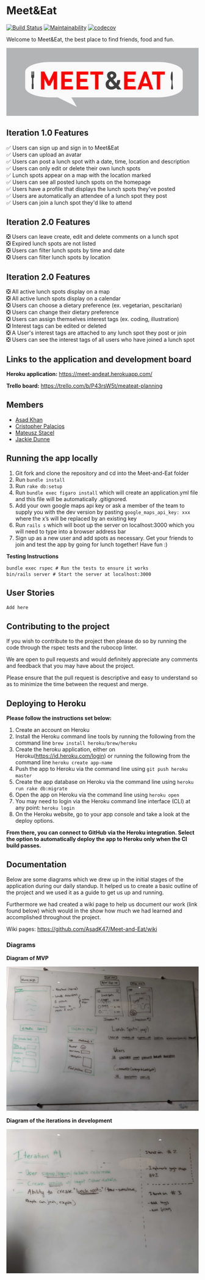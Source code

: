 # Meet&Eat

[![Build Status](https://travis-ci.com/AsadK47/Meet-and-Eat.svg?branch=master)](https://travis-ci.com/AsadK47/Meet-and-Eat)
[![Maintainability](https://api.codeclimate.com/v1/badges/80296a48bd19ade48130/maintainability)](https://codeclimate.com/github/AsadK47/Meet-and-Eat/maintainability)
[![codecov](https://codecov.io/gh/AsadK47/Meet-and-Eat/branch/master/graph/badge.svg)](https://codecov.io/gh/AsadK47/Meet-and-Eat)

Welcome to Meet&Eat, the best place to find friends, food and fun.

![](assets/README-559a088e.png)

## Iteration 1.0 Features
:white_check_mark: Users can sign up and sign in to Meet&Eat<br />
:white_check_mark: Users can upload an avatar<br />
:white_check_mark: Users can post a lunch spot with a date, time, location and description<br />
:white_check_mark: Users can only edit or delete their own lunch spots<br />
:white_check_mark: Lunch spots appear on a map with the location marked<br />
:white_check_mark: Users can see all posted lunch spots on the homepage<br />
:white_check_mark: Users have a profile that displays the lunch spots they've posted<br />
:white_check_mark: Users are automatically an attendee of a lunch spot they post<br />
:white_check_mark: Users can join a lunch spot they'd like to attend<br />

## Iteration 2.0 Features
:negative_squared_cross_mark: Users can leave create, edit and delete comments on a lunch spot <br />
:negative_squared_cross_mark: Expired lunch spots are not listed<br />
:negative_squared_cross_mark: Users can filter lunch spots by time and date<br />
:negative_squared_cross_mark: Users can filter lunch spots by location<br />

## Iteration 2.0 Features
:negative_squared_cross_mark: All active lunch spots display on a map<br />
:negative_squared_cross_mark: All active lunch spots display on a calendar<br />
:negative_squared_cross_mark: Users can choose a dietary preference (ex. vegetarian, pescitarian)<br />
:negative_squared_cross_mark: Users can change their dietary preference<br />
:negative_squared_cross_mark: Users can assign themselves interest tags (ex. coding, illustration)<br />
:negative_squared_cross_mark: Interest tags can be edited or deleted<br />
:negative_squared_cross_mark: A User's interest tags are attached to any lunch spot they post or join<br />
:negative_squared_cross_mark: Users can see the interest tags of all users who have joined a lunch spot<br />

## Links to the application and development board

**Heroku application:** https://meet-andeat.herokuapp.com/

**Trello board:** https://trello.com/b/P43rsW5t/meateat-planning

## Members
- [Asad Khan](https://github.com/AsadK47)
- [Cristopher Palacios](https://github.com/criszelaya24)
- [Mateusz Stacel](https://github.com/mateuszstacel)
- [Jackie Dunne](https://github.com/kiedunne)

## Running the app locally

1. Git fork and clone the repository and cd into the Meet-and-Eat folder
2. Run ```bundle install```
3. Run ```rake db:setup```
4. Run ```bundle exec figaro install``` which will create an application.yml file and this file will be automatically .gitignored.
5. Add your own google maps api key or ask a member of the team to supply you with the dev version by pasting ```google_maps_api_key: xxx``` where the x’s will be replaced by an existing key
6. Run ```rails s``` which will boot up the server on localhost:3000 which you will need to type into a browser address bar
7. Sign up as a new user and add spots as necessary. Get your friends to join and test the app by going for lunch together! Have fun :)

**Testing Instructions**

```
bundle exec rspec # Run the tests to ensure it works
bin/rails server # Start the server at localhost:3000
```

## User Stories

```
Add here
```

## Contributing to the project

If you wish to contribute to the project then please do so by running the code through the rspec tests and the rubocop linter.

We are open to pull requests and would definitely appreciate any comments and feedback that you may have about the project.

Please ensure that the pull request is descriptive and easy to understand so as to minimize the time between the request and merge.

## Deploying to Heroku

**Please follow the instructions set below:**

1. Create an account on Heroku
2. Install the Heroku command line tools by running the following from the command line ```brew install heroku/brew/heroku```
3. Create the heroku application, either on Heroku(https://id.heroku.com/login) or running the following from the command line ```heroku create app-name```
4. Push the app to Heroku via the command line using ```git push heroku master```
5. Create the app database on Heroku via the command line using ```heroku run rake db:migrate```
6. Open the app on Heroku via the command line using ```heroku open```
7. You may need to login via the Heroku command line interface (CLI) at any point: ```heroku login```
8. On the Heroku website, go to your app console and take a look at the deploy options.

**From there, you can connect to GitHub via the Heroku integration. Select the option to automatically deploy the app to Heroku only when the CI build passes.**

## Documentation

Below are some diagrams which we drew up in the initial stages of the application during our daily standup. It helped us to create a basic outline of the project and we used it as a guide to get us up and running.

Furthermore we had created a wiki page to help us document our work (link found below) which would in the show how much we had learned and accomplished throughout the project.

Wiki pages: https://github.com/AsadK47/Meet-and-Eat/wiki

### Diagrams

**Diagram of MVP**

![](assets/README-a29aa4ff.jpg)

**Diagram of the iterations in development**

![](assets/README-56d7b49b.jpg)
